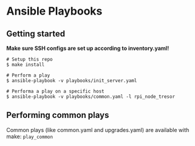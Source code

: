 # Ansible Playbooks

## Getting started

__Make sure SSH configs are set up according to inventory.yaml!__

```shell
# Setup this repo
$ make install

# Perform a play
$ ansible-playbook -v playbooks/init_server.yaml

# Performa a play on a specific host
$ ansible-playbook -v playbooks/common.yaml -l rpi_node_tresor
```

## Performing common plays

Common plays (like common.yaml and upgrades.yaml) are available with make: `play_common`
